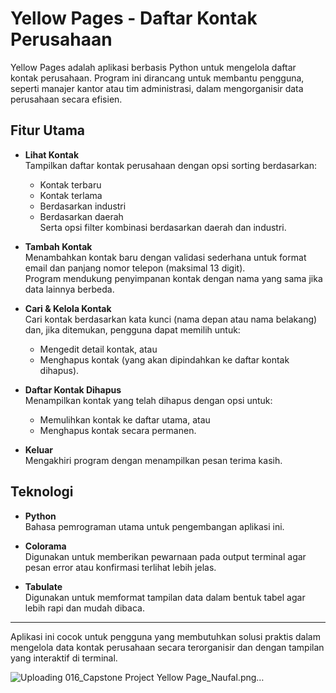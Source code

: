 # Yellow Pages - Daftar Kontak Perusahaan

Yellow Pages adalah aplikasi berbasis Python untuk mengelola daftar kontak perusahaan. Program ini dirancang untuk membantu pengguna, seperti manajer kantor atau tim administrasi, dalam mengorganisir data perusahaan secara efisien.

## Fitur Utama

- **Lihat Kontak**  
  Tampilkan daftar kontak perusahaan dengan opsi sorting berdasarkan:
  - Kontak terbaru
  - Kontak terlama
  - Berdasarkan industri
  - Berdasarkan daerah  
  Serta opsi filter kombinasi berdasarkan daerah dan industri.

- **Tambah Kontak**  
  Menambahkan kontak baru dengan validasi sederhana untuk format email dan panjang nomor telepon (maksimal 13 digit).  
  Program mendukung penyimpanan kontak dengan nama yang sama jika data lainnya berbeda.

- **Cari & Kelola Kontak**  
  Cari kontak berdasarkan kata kunci (nama depan atau nama belakang) dan, jika ditemukan, pengguna dapat memilih untuk:
  - Mengedit detail kontak, atau
  - Menghapus kontak (yang akan dipindahkan ke daftar kontak dihapus).

- **Daftar Kontak Dihapus**  
  Menampilkan kontak yang telah dihapus dengan opsi untuk:
  - Memulihkan kontak ke daftar utama, atau
  - Menghapus kontak secara permanen.

- **Keluar**  
  Mengakhiri program dengan menampilkan pesan terima kasih.

## Teknologi

- **Python**  
  Bahasa pemrograman utama untuk pengembangan aplikasi ini.

- **Colorama**  
  Digunakan untuk memberikan pewarnaan pada output terminal agar pesan error atau konfirmasi terlihat lebih jelas.

- **Tabulate**  
  Digunakan untuk memformat tampilan data dalam bentuk tabel agar lebih rapi dan mudah dibaca.

---

Aplikasi ini cocok untuk pengguna yang membutuhkan solusi praktis dalam mengelola data kontak perusahaan secara terorganisir dan dengan tampilan yang interaktif di terminal.

![Uploading 016_Capstone Project Yellow Page_Naufal.png…]()


